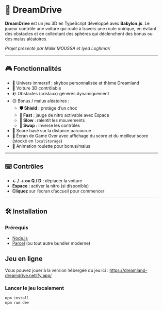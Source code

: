 # 🚗 DreamDrive


**DreamDrive** est un jeu 3D en TypeScript développé avec **Babylon.js**. Le joueur contrôle une voiture qui roule à travers une route onirique, en évitant des obstacles et en collectant des sphères qui déclenchent des bonus ou des malus aléatoires.

*Projet présenté par Malik MOUSSA et Iyed Loghmari*

---

## 🎮 Fonctionnalités

- 🌌 Univers immersif : skybox personnalisée et thème Dreamland
- 🚗 Voiture 3D contrôlable
- 🪨 Obstacles (cristaux) générés dynamiquement
- 🟡 Bonus / malus aléatoires :
  - **🛡️ Shield** : protège d’un choc
  - **🚀 Fast** : jauge de nitro activable avec Espace
  - **🐌 Slow** : ralentit les mouvements
  - **🔁 Swap** : inverse les contrôles
- 🎯 Score basé sur la distance parcourue
- 🏁 Écran de Game Over avec affichage du score et du meilleur score (stocké en `localStorage`)
- 🎰 Animation roulette pour bonus/malus

---

## ⌨️ Contrôles

- **← / → ou Q / D** : déplacer la voiture
- **Espace** : activer la nitro (si disponible)
- **Cliquez** sur l’écran d’accueil pour commencer

---

## 🛠️ Installation

### Prérequis

- [Node.js](https://nodejs.org)
- [Parcel](https://parceljs.org) (ou tout autre bundler moderne)

## Jeu en ligne

Vous pouvez jouer à la version hébergée du jeu ici :
https://dreamland-dreamdrive.netlify.app/

### Lancer le jeu localement

```bash
npm install
npm run dev



